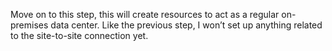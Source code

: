 
Move on to this step, this will create resources to act as a regular on-premises data center. Like the previous step, I won’t set up anything related to the site-to-site connection yet.


